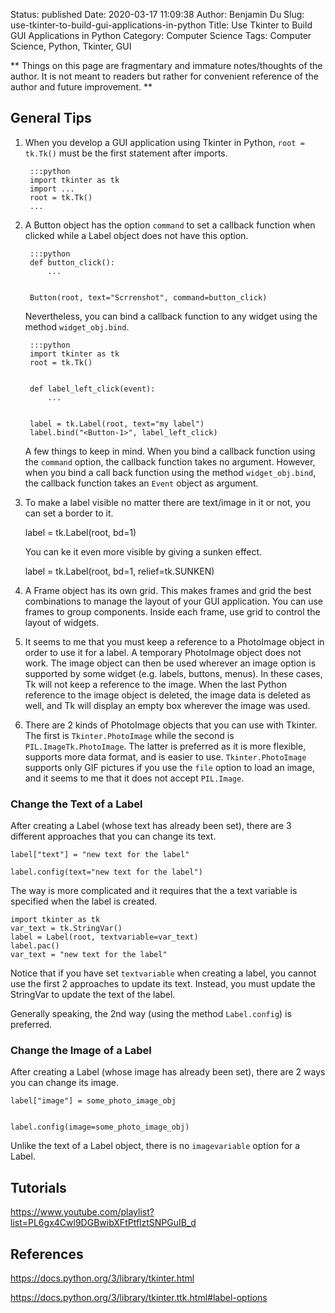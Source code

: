 Status: published
Date: 2020-03-17 11:09:38
Author: Benjamin Du
Slug: use-tkinter-to-build-gui-applications-in-python
Title: Use Tkinter to Build GUI Applications in Python
Category: Computer Science
Tags: Computer Science, Python, Tkinter, GUI

**
Things on this page are fragmentary and immature notes/thoughts of the author.
It is not meant to readers but rather for convenient reference of the author and future improvement.
**

## General Tips

1. When you develop a GUI application using Tkinter in Python, 
    `root = tk.Tk()` must be the first statement after imports.

        :::python
        import tkinter as tk
        import ...
        root = tk.Tk()
        ...

2. A Button object has the option `command` to set a callback function when clicked
    while a Label object does not have this option.

        :::python
        def button_click():
            ...


        Button(root, text="Scrrenshot", command=button_click)

    Nevertheless, 
    you can bind a callback function to any widget using the method `widget_obj.bind`.

        :::python
        import tkinter as tk
        root = tk.Tk()


        def label_left_click(event):
            ...


        label = tk.Label(root, text="my label")
        label.bind("<Button-1>", label_left_click)

    A few things to keep in mind. 
    When you bind a callback function using the `command` option,
    the callback function takes no argument. 
    However, 
    when you bind a call back function using the method `widget_obj.bind`,
    the callback function takes an `Event` object as argument.

3. To make a label visible no matter there are text/image in it or not,
    you can set a border to it.

    label = tk.Label(root, bd=1)

    You can ke it even more visible by giving a sunken effect.

    label = tk.Label(root, bd=1, relief=tk.SUNKEN)

4. A Frame object has its own grid.
    This makes frames and grid the best combinations to manage the layout of your GUI application.
    You can use frames to group components.
    Inside each frame, 
    use grid to control the layout of widgets. 

5. It seems to me that you must keep a reference to a PhotoImage object
    in order to use it for a label. 
    A temporary PhotoImage object does not work.
    The image object can then be used wherever an image option is supported by some widget (e.g. labels, buttons, menus). In these cases, Tk will not keep a reference to the image. When the last Python reference to the image object is deleted, the image data is deleted as well, and Tk will display an empty box wherever the image was used.

6. There are 2 kinds of PhotoImage objects that you can use with Tkinter.
    The first is `Tkinter.PhotoImage` 
    while the second is `PIL.ImageTk.PhotoImage`.
    The latter is preferred as it is more flexible,
    supports more data format,
    and is easier to use.
    `Tkinter.PhotoImage` supports only GIF pictures 
    if you use the `file` option to load an image,
    and it seems to me that it does not accept `PIL.Image`.


### Change the Text of a Label 

After creating a Label (whose text has already been set),
there are 3 different approaches that you can change its text.

    label["text"] = "new text for the label"

    label.config(text="new text for the label")

The way is more complicated 
and it requires that the a text variable is specified 
when the label is created.

    import tkinter as tk
    var_text = tk.StringVar()
    label = Label(root, textvariable=var_text)
    label.pac()
    var_text = "new text for the label"

Notice that if you have set `textvariable`
when creating a label,
you cannot use the first 2 approaches to update its text.
Instead,
you must update the StringVar to update the text of the label.

Generally speaking, 
the 2nd way (using the method `Label.config`) is preferred.

### Change the Image of a Label

After creating a Label (whose image has already been set),
there are 2 ways you can change its image.

    label["image"] = some_photo_image_obj


    label.config(image=some_photo_image_obj)

Unlike the text of a Label object, 
there is no `imagevariable` option for a Label.



## Tutorials

https://www.youtube.com/playlist?list=PL6gx4Cwl9DGBwibXFtPtflztSNPGuIB_d

## References

https://docs.python.org/3/library/tkinter.html

https://docs.python.org/3/library/tkinter.ttk.html#label-options